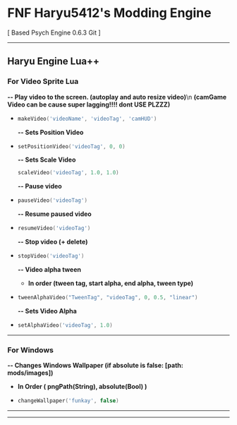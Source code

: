 # FNF Haryu5412's Modding Engine

[ Based Psych Engine 0.6.3 Git ]

---

## Haryu Engine Lua++

### **For Video Sprite Lua**

  **-- Play video to the screen. (autoplay and auto resize video)**\n
  **(camGame Video can be cause super lagging!!!! dont USE PLZZZ)**

- ```lua
  makeVideo('videoName', 'videoTag', 'camHUD')
  ```

  **-- Sets Position Video**  

- ```lua
  setPositionVideo('videoTag', 0, 0)
  ```

  **-- Sets Scale Video**

  ```lua
  scaleVideo('videoTag', 1.0, 1.0)
  ```

  **-- Pause video**  

- ```lua
  pauseVideo('videoTag')
  ```

  **-- Resume paused video**

- ```lua
  resumeVideo('videoTag')
  ```

  **-- Stop video (+ delete)**

- ```lua
  stopVideo('videoTag')
  ```

  **-- Video alpha tween**
  - **In order (tween tag, start alpha, end alpha, tween type)**

- ```lua
  tweenAlphaVideo("TweenTag", "videoTag", 0, 0.5, "linear")
  ```

  **-- Sets Video Alpha**

- ```lua
  setAlphaVideo('videoTag', 1.0)
  ```

---

### **For Windows**

  **-- Changes Windows Wallpaper (if absolute is false: [path: mods/images])**

- **In Order ( pngPath(String), absolute(Bool) )**

- ```lua
  changeWallpaper('funkay', false)
  ```

---

---
